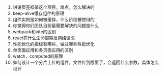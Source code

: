 1. 讲讲页签框架这个项目，难点，怎么解决的
2. keep-alive缓存组件的原理
3. 组件实例是如何被缓存，什么阶段被使用的
4. 你觉得你们团队目前最需要解决的问题是什么
5. webpack和vite的区别
6. react在什么生命周期发网络请求
7. 性能优化的指标有哪些，做过哪些性能优化
8. 单页面应用和多页面应用的区别
9. watch，computed的原理
10. 如何设计一个分片上传的组件，文件传到哪里了，会返回什么参数，具体怎么设计